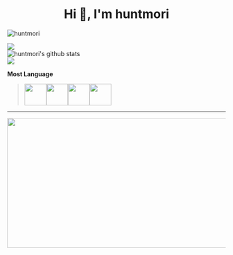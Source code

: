 
<h1 align="center">Hi 👋, I'm huntmori</h1>
<p align="left"> <img src="https://komarev.com/ghpvc/?username=huntmori&label=Profile%20views&color=0e75b6&style=flat" alt="huntmori" /> </p>


<a href="https://opgc.me/#/users/huntmori" target="_blank"><img src="https://api.opgc.me/githubs/users/huntmori/tag/?theme=basic" /></a><br>
 ![huntmori's github stats](https://github-readme-stats.vercel.app/api?username=huntmori&show_icons=true&count_private=true)<br>
 ![](https://github-readme-stats.vercel.app/api/top-langs/?username=huntmori&layout=compact)<br>

<b>Most Language</b>
> <img src="https://cdn.jsdelivr.net/gh/devicons/devicon/icons/php/php-original.svg" style="width:50px"/><img src="https://cdn.jsdelivr.net/gh/devicons/devicon/icons/java/java-original.svg" style="width:50px"/><img src="https://cdn.jsdelivr.net/gh/devicons/devicon/icons/javascript/javascript-original.svg" style="width:50px"/><img src="https://cdn.jsdelivr.net/gh/devicons/devicon/icons/csharp/csharp-original.svg" style="width:50px"/>

<hr>
<a href="https://www.gitanimals.org/en_US?utm_medium=image&utm_source=huntmori&utm_content=farm">
<img
  src="https://render.gitanimals.org/farms/huntmori"
  width="600"
  height="300"
/>
</a>
